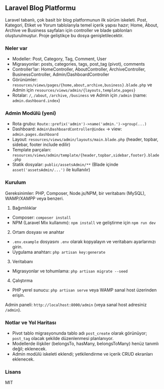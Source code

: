 ## Laravel Blog Platformu

Laravel tabanlı, çok basit bir blog platformunun ilk sürüm iskeleti. Post, Kategori, Etiket ve Yorum tablolarıyla temel içerik yapısı hazır; Home, About, Archive ve Business sayfaları için controller ve blade şablonları oluşturulmuştur. Proje geliştikçe bu dosya genişletilecektir.

### Neler var
- Modeller: Post, Category, Tag, Comment, User
- Migrasyonlar: posts, categories, tags, post_tag (pivot), comments
- Controller’lar: HomeController, AboutController, ArchiveController, BusinessController, Admin/DashboardController
- Görünümler: `resources/views/pages/{home,about,archive,business}.blade.php` ve Admin için `resources/views/admin/{layouts,template,pages}`
- Rotalar: `/`, `/about`, `/archive`, `/business` ve Admin için `/admin` (name: `admin.dashboard.index`)

### Admin Modülü (yeni)
- Rota grubu: `Route::prefix('admin')->name('admin.')->group(...)`
- Dashboard: `Admin\DashboardController@index` → view: `admin.pages.dashboard`
- Layout: `resources/views/admin/layouts/main.blade.php` (header, topbar, sidebar, footer include edilir)
- Template parçaları: `resources/views/admin/template/{header,topbar,sidebar,footer}.blade.php`
- Statik dosyalar: `public/assetsAdmin/**` (Blade içinde `asset('assetsAdmin/...')` ile kullanılır)

### Kurulum
Gereksinimler: PHP, Composer, Node.js/NPM, bir veritabanı (MySQL), WAMP/XAMPP veya benzeri.

1) Bağımlılıklar
- Composer: `composer install`
- NPM (Laravel Mix kullanımı): `npm install` ve geliştirme için `npm run dev`

2) Ortam dosyası ve anahtar
- `.env.example` dosyasını `.env` olarak kopyalayın ve veritabanı ayarlarınızı girin.
- Uygulama anahtarı: `php artisan key:generate`

3) Veritabanı
- Migrasyonlar ve tohumlama: `php artisan migrate --seed`

4) Çalıştırma
- PHP yerel sunucu: `php artisan serve`
	veya WAMP sanal host üzerinden erişin.

Admin paneli: `http://localhost:8000/admin` (veya sanal host adresiniz `/admin`).

### Notlar ve Yol Haritası
- Pivot tablo migrasyonunda tablo adı `post_create` olarak görünüyor; `post_tag` olacak şekilde düzenlenmesi planlanıyor.
- Modellerde ilişkiler (belongsTo, hasMany, belongsToMany) henüz tanımlı değil; eklenecek.
- Admin modülü iskeleti eklendi; yetkilendirme ve içerik CRUD ekranları eklenecek.

### Lisans
MIT
